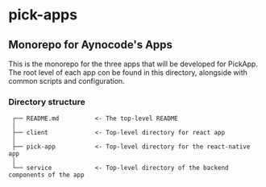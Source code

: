 # pick-apps

## Monorepo for Aynocode's Apps

This is the monorepo for the three apps that will be developed for PickApp. The root level of each app
con be found in this directory, alongside with common scripts and configuration.


### Directory structure

```
 ┌── README.md          <- The top-level README 
 │
 ├── client             <- Top-level directory for react app
 │
 ├── pick-app           <- Top-level directory for the react-native app
 │
 └── service            <- Top-level directory of the backend components of the app
```

